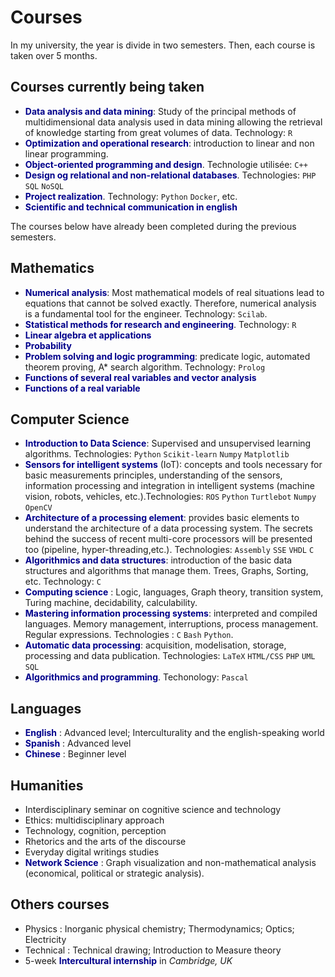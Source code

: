 # Courses

In my university, the year is divide in two semesters. Then, each course is taken over 5 months.

## Courses currently being taken
* <strong><span style="color:darkblue">Data analysis and data mining</span></strong>: Study of the principal methods of multidimensional data analysis used in data mining allowing the retrieval of knowledge starting from great volumes of data. Technology: `R`
* <strong><span style="color:darkblue">Optimization and operational research</span></strong>: introduction to linear and non linear programming.
* <strong><span style="color:darkblue">Object-oriented programming and design</span></strong>. Technologie utilisée: `C++`
* <strong><span style="color:darkblue">Design og relational and non-relational databases</span></strong>. Technologies: `PHP` `SQL` `NoSQL`
* <strong><span style="color:darkblue">Project realization</span></strong>. Technology: `Python` `Docker`, etc.
* <strong><span style="color:darkblue">Scientific and technical communication in english</span></strong>


The courses below have already been completed during the previous semesters.

## Mathematics
* <strong><span style="color:darkblue">Numerical analysis</span></strong>: Most mathematical models of real situations lead to equations that cannot be solved exactly. Therefore, numerical analysis is a fundamental tool for the engineer. Technology: `Scilab`.
* <strong><span style="color:darkblue">Statistical methods for research and engineering</span></strong>. Technology: `R`
* <strong><span style="color:darkblue">Linear algebra et applications</span></strong>
* <strong><span style="color:darkblue">Probability</span></strong>
* <strong><span style="color:darkblue">Problem solving and logic programming</span></strong>: predicate logic, automated theorem proving, A* search algorithm. Technology: `Prolog`
* <strong><span style="color:darkblue">Functions of several real variables and vector analysis</span></strong>
* <strong><span style="color:darkblue">Functions of a real variable</span></strong>

## Computer Science

* <strong><span style="color:darkblue">Introduction to Data Science</span></strong>: Supervised and unsupervised learning algorithms. Technologies: `Python` `Scikit-learn` `Numpy` `Matplotlib`
* <strong><span style="color:darkblue">Sensors for intelligent systems</span></strong> (IoT): concepts and tools necessary for basic measurements principles, understanding of the sensors, information processing and integration in intelligent systems (machine vision, robots, vehicles, etc.).Technologies: `ROS` `Python` `Turtlebot` `Numpy` `OpenCV`
* <strong><span style="color:darkblue">Architecture of a processing element</span></strong>: provides basic elements to understand the architecture of a data processing system. The secrets behind the success of recent multi-core processors will be presented too (pipeline, hyper-threading,etc.). Technologies: `Assembly` `SSE` `VHDL` `C`
* <strong><span style="color:darkblue">Algorithmics and data structures</span></strong>: introduction of the basic data structures and algorithms that manage them. Trees, Graphs, Sorting, etc. Technology: `C`
* <strong><span style="color:darkblue">Computing science</span></strong> : Logic, languages, Graph theory, transition system, Turing machine, decidability, calculability.
* <strong><span style="color:darkblue">Mastering information processing systems</span></strong>: interpreted and compiled languages. Memory management, interruptions, process management. Regular expressions. Technologies : `C` `Bash` `Python`.
* <strong><span style="color:darkblue">Automatic data processing</span></strong>: acquisition, modelisation, storage, processing and data publication. Technologies: `LaTeX` `HTML/CSS` `PHP` `UML` `SQL`
* <strong><span style="color:darkblue">Algorithmics and programming</span></strong>. Techonology: `Pascal`

## Languages
* <strong><span style="color:darkblue">English</span></strong> : Advanced level; Interculturality and the english-speaking world 
* <strong><span style="color:darkblue">Spanish</span></strong> : Advanced level
* <strong><span style="color:darkblue">Chinese</span></strong> : Beginner level

## Humanities
* Interdisciplinary seminar on cognitive science and technology
* Ethics: multidisciplinary approach
* Technology, cognition, perception
* Rhetorics and the arts of the discourse
* Everyday digital writings studies
* <strong><span style="color:darkblue">Network Science</span></strong> : Graph visualization and non-mathematical analysis (economical, political or strategic analysis).

## Others courses
* Physics : Inorganic physical chemistry; Thermodynamics; Optics; Electricity
* Technical : Technical drawing; Introduction to Measure theory
* 5-week <strong><span style="color:darkblue">Intercultural internship</span></strong> in <i>Cambridge, UK</i>
